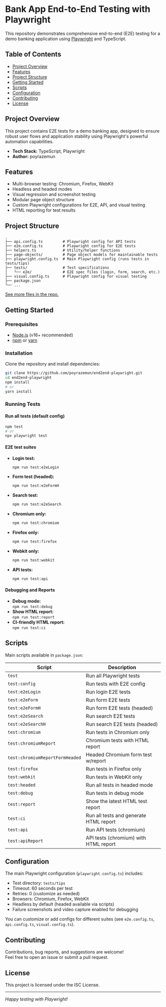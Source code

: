 # Bank App End-to-End Testing with Playwright

This repository demonstrates comprehensive end-to-end (E2E) testing for a demo banking application using [Playwright](https://playwright.dev/) and TypeScript.

## Table of Contents

- [Project Overview](#project-overview)
- [Features](#features)
- [Project Structure](#project-structure)
- [Getting Started](#getting-started)
- [Scripts](#scripts)
- [Configuration](#configuration)
- [Contributing](#contributing)
- [License](#license)

## Project Overview

This project contains E2E tests for a demo banking app, designed to ensure robust user flows and application stability using Playwright's powerful automation capabilities.

- **Tech Stack:** TypeScript, Playwright
- **Author:** poyrazemun

## Features

- Multi-browser testing: Chromium, Firefox, WebKit
- Headless and headed modes
- Visual regression and screenshot testing
- Modular page object structure
- Custom Playwright configurations for E2E, API, and visual testing
- HTML reporting for test results

## Project Structure

```
.
├── api.config.ts         # Playwright config for API tests
├── e2e.config.ts         # Playwright config for E2E tests
├── helpers.ts            # Utility/helper functions
├── page-objects/         # Page object models for maintainable tests
├── playwright.config.ts  # Main Playwright config (runs tests in tests/tips)
├── tests/                # Test specifications
│   └── e2e/              # E2E spec files (login, form, search, etc.)
├── visual.config.ts      # Playwright config for visual testing
├── package.json
└── ...
```
[See more files in the repo.](https://github.com/poyrazemun/end2end-playwright/tree/main/)

## Getting Started

### Prerequisites

- [Node.js](https://nodejs.org/) (v16+ recommended)
- [npm](https://www.npmjs.com/) or [yarn](https://yarnpkg.com/)

### Installation

Clone the repository and install dependencies:

```bash
git clone https://github.com/poyrazemun/end2end-playwright.git
cd end2end-playwright
npm install
# or
yarn install
```

### Running Tests

#### Run all tests (default config)

```bash
npm test
# or
npx playwright test
```

#### E2E test suites

- **Login test:**
  ```bash
  npm run test:e2eLogin
  ```
- **Form test (headed):**
  ```bash
  npm run test:e2eFormH
  ```
- **Search test:**
  ```bash
  npm run test:e2eSearch
  ```
- **Chromium only:**
  ```bash
  npm run test:chromium
  ```
- **Firefox only:**
  ```bash
  npm run test:firefox
  ```
- **Webkit only:**
  ```bash
  npm run test:webkit
  ```
- **API tests:**
  ```bash
  npm run test:api
  ```

#### Debugging and Reports

- **Debug mode:**  
  `npm run test:debug`
- **Show HTML report:**  
  `npm run test:report`
- **CI-friendly HTML report:**  
  `npm run test:ci`

## Scripts

Main scripts available in `package.json`:

| Script                  | Description                                 |
|-------------------------|---------------------------------------------|
| `test`                  | Run all Playwright tests                    |
| `test:config`           | Run tests with E2E config                   |
| `test:e2eLogin`         | Run login E2E tests                         |
| `test:e2eForm`          | Run form E2E tests                          |
| `test:e2eFormH`         | Run form E2E tests (headed)                 |
| `test:e2eSearch`        | Run search E2E tests                        |
| `test:e2eSearchH`       | Run search E2E tests (headed)               |
| `test:chromium`         | Run tests in Chromium only                  |
| `test:chromiumReport`   | Chromium tests with HTML report             |
| `test:chromiumReportFormHeaded` | Headed Chromium form test w/report  |
| `test:firefox`          | Run tests in Firefox only                   |
| `test:webkit`           | Run tests in WebKit only                    |
| `test:headed`           | Run all tests in headed mode                |
| `test:debug`            | Run tests in debug mode                     |
| `test:report`           | Show the latest HTML test report            |
| `test:ci`               | Run all tests and generate HTML report      |
| `test:api`              | Run API tests (chromium)                    |
| `test:apiReport`        | API tests (chromium) with HTML report       |

## Configuration

The main Playwright configuration (`playwright.config.ts`) includes:

- Test directory: `tests/tips`
- Timeout: 60 seconds per test
- Retries: 0 (customize as needed)
- Browsers: Chromium, Firefox, WebKit
- Headless by default (headed available via scripts)
- Failure screenshots and video capture enabled for debugging

You can customize or add configs for different suites (see `e2e.config.ts`, `api.config.ts`, `visual.config.ts`).

## Contributing

Contributions, bug reports, and suggestions are welcome!  
Feel free to open an issue or submit a pull request.

## License

This project is licensed under the ISC License.

---

*Happy testing with Playwright!*
